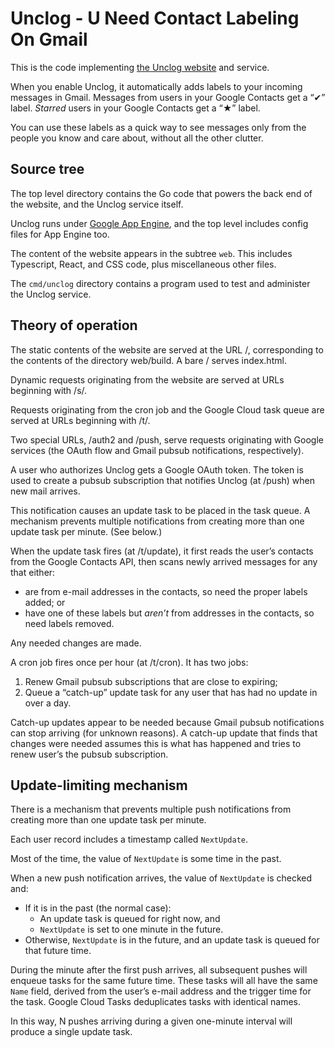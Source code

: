 # Unclog - U Need Contact Labeling On Gmail

This is the code implementing [the Unclog website](https://unclog.email/) and service.

When you enable Unclog,
it automatically adds labels to your incoming messages in Gmail.
Messages from users in your Google Contacts get a “✔” label.
_Starred_ users in your Google Contacts get a “★” label.

You can use these labels as a quick way to see messages only from the people you know and care about,
without all the other clutter.

## Source tree

The top level directory contains the Go code that powers the back end of the website,
and the Unclog service itself.

Unclog runs under [Google App Engine](https://cloud.google.com/appengine),
and the top level includes config files for App Engine too.

The content of the website appears in the subtree `web`.
This includes Typescript, React, and CSS code,
plus miscellaneous other files.

The `cmd/unclog` directory contains a program used to test and administer the Unclog service.

## Theory of operation

The static contents of the website are served at the URL /,
corresponding to the contents of the directory web/build.
A bare / serves index.html.

Dynamic requests originating from the website are served at URLs beginning with /s/.

Requests originating from the cron job and the Google Cloud task queue are served at URLs beginning with /t/.

Two special URLs, /auth2 and /push, serve requests originating with Google services
(the OAuth flow and Gmail pubsub notifications, respectively).

A user who authorizes Unclog gets a Google OAuth token.
The token is used to create a pubsub subscription that notifies Unclog (at /push) when new mail arrives.

This notification causes an update task to be placed in the task queue.
A mechanism prevents multiple notifications from creating more than one update task per minute.
(See below.)

When the update task fires (at /t/update),
it first reads the user’s contacts from the Google Contacts API,
then scans newly arrived messages for any that either:

- are from e-mail addresses in the contacts, so need the proper labels added; or
- have one of these labels but _aren’t_ from addresses in the contacts, so need labels removed.

Any needed changes are made.

A cron job fires once per hour (at /t/cron).
It has two jobs:

1. Renew Gmail pubsub subscriptions that are close to expiring;
2. Queue a “catch-up” update task for any user that has had no update in over a day.

Catch-up updates appear to be needed because Gmail pubsub notifications can stop arriving
(for unknown reasons).
A catch-up update that finds that changes were needed
assumes this is what has happened
and tries to renew user’s the pubsub subscription.

## Update-limiting mechanism

There is a mechanism that prevents multiple push notifications from creating more than one update task per minute.

Each user record includes a timestamp called `NextUpdate`.

Most of the time, the value of `NextUpdate` is some time in the past.

When a new push notification arrives, the value of `NextUpdate` is checked and:

- If it is in the past (the normal case):
    - An update task is queued for right now, and
    - `NextUpdate` is set to one minute in the future.
- Otherwise, `NextUpdate` is in the future, and an update task is queued for that future time.

During the minute after the first push arrives,
all subsequent pushes will enqueue tasks for the same future time.
These tasks will all have the same `Name` field,
derived from the user’s e-mail address
and the trigger time for the task.
Google Cloud Tasks deduplicates tasks with identical names.

In this way, N pushes arriving during a given one-minute interval
will produce a single update task.
